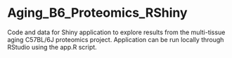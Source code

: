 # Aging_B6_Proteomics_RShiny
Code and data for Shiny application to explore results from the multi-tissue aging C57BL/6J proteomics project. Application can be run locally through RStudio using the app.R script.
